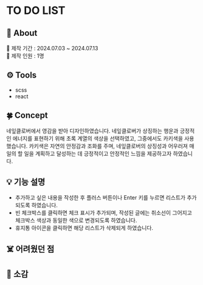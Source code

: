 #  TO DO LIST


## 📢 About
📆 제작 기간 : 2024.07.03 ~ 2024.07.13 <br>
👤 제작 인원 : 1명

## ⚙️ Tools
- scss
- react

## 🍀 Concept
네잎클로버에서 영감을 받아 디자인하였습니다. 네잎클로버가 상징하는 행운과 긍정적인 에너지를 표현하기 위해 초록 계열의 색상을 선택하였고, 그중에서도 카키색을 사용했습니다. 카키색은 자연의 안정감과 조화를 주며, 네잎클로버의 상징성과 어우러져 매일의 할 일을 계획하고 달성하는 데 긍정적이고 안정적인 느낌을 제공하고자 하였습니다.

## 💡 기능 설명
- 추가하고 싶은 내용을 작성한 후 플러스 버튼이나 Enter 키를 누르면 리스트가 추가되도록 하였습니다.  
- 빈 체크박스를 클릭하면 체크 표시가 추가되며, 작성된 글에는 취소선이 그어지고 체크박스 색상과 동일한 색으로 변경되도록 하였습니다.
- 휴지통 아이콘을 클릭하면 해당 리스트가 삭제되게 하였습니다.
  
## ☠️ 어려웠던 점

## 🌈 소감

